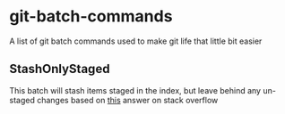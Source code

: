 # git-batch-commands
A list of git batch commands used to make git life that little bit easier

## StashOnlyStaged
This batch will stash items staged in the index, but leave behind any un-staged changes
based on [this](https://stackoverflow.com/a/39644782/4860233) answer on stack overflow
